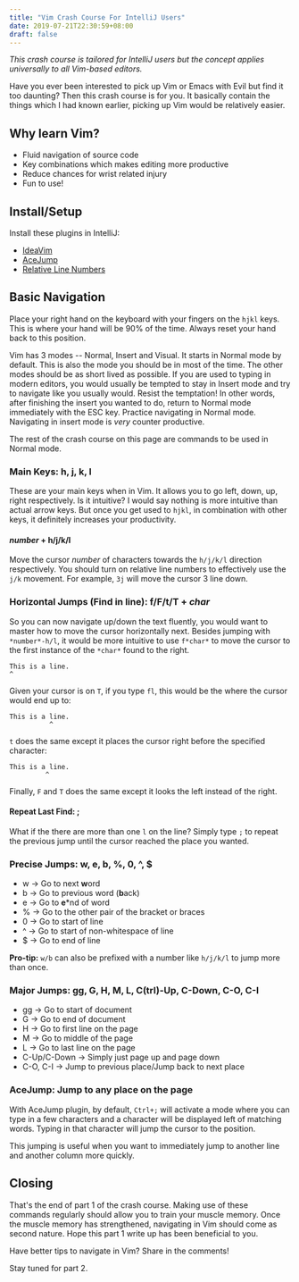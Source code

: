 ```yaml
---
title: "Vim Crash Course For IntelliJ Users"
date: 2019-07-21T22:30:59+08:00
draft: false
---
```

*This crash course is tailored for IntelliJ users but the concept applies universally to all Vim-based editors.*

Have you ever been interested to pick up Vim or Emacs with Evil but find it too daunting? Then this crash course is for you. It basically contain the things which I had known earlier, picking up Vim would be relatively easier.

## Why learn Vim?

- Fluid navigation of source code
- Key combinations which makes editing more productive
- Reduce chances for wrist related injury
- Fun to use!

## Install/Setup

Install these plugins in IntelliJ:

- [IdeaVim](https://plugins.jetbrains.com/plugin/164-ideavim)
- [AceJump](https://plugins.jetbrains.com/plugin/7086-acejump)
- [Relative Line Numbers](https://plugins.jetbrains.com/plugin/7414-relative-line-numbers)

## Basic Navigation

Place your right hand on the keyboard with your fingers on the `hjkl` keys. This is where your hand will be 90% of the time. Always reset your hand back to this position.

Vim has 3 modes -- Normal, Insert and Visual. It starts in Normal mode by default. This is also the mode you should be in most of the time. The other modes should be as short lived as possible. If you are used to typing in modern editors, you would usually be tempted to stay in Insert mode and try to navigate like you usually would. Resist the temptation! In other words, after finishing the insert you wanted to do, return to Normal mode immediately with the ESC key. Practice navigating in Normal mode. Navigating in insert mode is *very* counter productive.

The rest of the crash course on this page are commands to be used in Normal mode.

### Main Keys: h, j, k, l

These are your main keys when in Vim. It allows you to go left, down, up, right respectively. Is it intuitive? I would say nothing is more intuitive than actual arrow keys. But once you get used to `hjkl`, in combination with other keys, it definitely increases your productivity.

#### *number* + h/j/k/l

Move the cursor *number* of characters towards the `h/j/k/l` direction respectively. You should turn on relative line numbers to effectively use the `j/k` movement. For example, `3j` will move the cursor 3 line down.

### Horizontal Jumps (Find in line): f/F/t/T + *char*

So you can now navigate up/down the text fluently, you would want to master how to move the cursor horizontally next. Besides jumping with `*number*-h/l`, it would be more intuitive to use `f*char*` to move the cursor to the first instance of the `*char*` found to the right.

```
This is a line.
^
```

Given your cursor is on `T`, if you type `fl`, this would be the where the cursor would end up to:
```
This is a line.
          ^
```

`t` does the same except it places the cursor right before the specified character:

```
This is a line.
         ^
```

Finally, `F` and `T` does the same except it looks the left instead of the right.

#### Repeat Last Find: ;

What if the there are more than one `l` on the line? Simply type `;` to repeat the previous jump until the cursor reached the place you wanted.

### Precise Jumps: w, e, b, %, 0, ^, $

- w -> Go to next **w**ord
- b -> Go to previous word (**b**ack)
- e -> Go to **e***nd of word
- % -> Go to the other pair of the bracket or braces
- 0 -> Go to start of line
- ^ -> Go to start of non-whitespace of line
- $ -> Go to end of line

**Pro-tip:** `w/b` can also be prefixed with a number like `h/j/k/l` to jump more than once.

### Major Jumps: gg, G, H, M, L, C(trl)-Up, C-Down, C-O, C-I

- gg -> Go to start of document
- G -> Go to end of document
- H -> Go to first line on the page
- M -> Go to middle of the page
- L -> Go to last line on the page
- C-Up/C-Down -> Simply just page up and page down
- C-O, C-I -> Jump to previous place/Jump back to next place

### AceJump: Jump to any place on the page

With AceJump plugin, by default, `Ctrl+;` will activate a mode where you can type in a few characters and a character will be displayed left of matching words. Typing in that character will jump the cursor to the position.

This jumping is useful when you want to immediately jump to another line and another column more quickly.

## Closing

That's the end of part 1 of the crash course. Making use of these commands regularly should allow you to train your muscle memory. Once the muscle memory has strengthened, navigating in Vim should come as second nature. Hope this part 1 write up has been beneficial to you.

Have better tips to navigate in Vim? Share in the comments!

Stay tuned for part 2.
